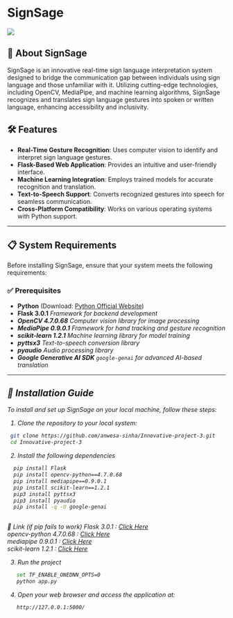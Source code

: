 # SignSage
![](https://github.com/anwesa-sinha/Innovative-project-3/assets/94695669/dd6520fd-3c8e-4f62-95a0-2b1872462e69)
## 📌 About SignSage

SignSage is an innovative real-time sign language interpretation system designed to bridge the communication gap between individuals using sign language and those unfamiliar with it. Utilizing cutting-edge technologies, including OpenCV, MediaPipe, and machine learning algorithms, SignSage recognizes and translates sign language gestures into spoken or written language, enhancing accessibility and inclusivity.

## 🛠️ Features

- **Real-Time Gesture Recognition**: Uses computer vision to identify and interpret sign language gestures.
- **Flask-Based Web Application**: Provides an intuitive and user-friendly interface.
- **Machine Learning Integration**: Employs trained models for accurate recognition and translation.
- **Text-to-Speech Support**: Converts recognized gestures into speech for seamless communication.
- **Cross-Platform Compatibility**: Works on various operating systems with Python support.

---

## 📋 System Requirements

Before installing SignSage, ensure that your system meets the following requirements:

### ✅ Prerequisites

- **Python** (Download: [Python Official Website](https://www.python.org/downloads))
- **Flask 3.0.1** <i>Framework for backend development<i>
- **OpenCV 4.7.0.68** <i>Computer vision library for image processing<i>
- **MediaPipe 0.9.0.1** <i>Framework for hand tracking and gesture recognition<i>
- **scikit-learn 1.2.1** <i>Machine learning library for model training<i>
- **pyttsx3** <i>Text-to-speech conversion library<i>
- **pyaudio** <i>Audio processing library<i>
- **Google Generative AI SDK** <i>`google-genai` for advanced AI-based translation<i>

---

## 🚀 Installation Guide

To install and set up SignSage on your local machine, follow these steps:

1. Clone the repository to your local system:

  ```bash
   git clone https://github.com/anwesa-sinha/Innovative-project-3.git
   cd Innovative-project-3
  ```

2. Install the following dependencies

```bash
  pip install Flask
  pip install opencv-python==4.7.0.68
  pip install mediapipe==0.9.0.1
  pip install scikit-learn==1.2.1
  pip3 install pyttsx3
  pip3 install pyaudio
  pip install -q -U google-genai
  
```
 🔗 Link  (if pip fails to work)
 Flask 3.0.1 : [Click Here](https://pypi.org/project/Flask/)<br>
 opencv-python 4.7.0.68 : [Click Here](https://pypi.org/project/opencv-python/4.7.0.68/)<br>
 mediapipe 0.9.0.1 : [Click Here](https://pypi.org/project/mediapipe/0.9.0.1/)<br>
 scikit-learn 1.2.1 : [Click Here](https://pypi.org/project/scikit-learn/1.2.1/)<br>


3. Run the project
```bash
   set TF_ENABLE_ONEDNN_OPTS=0
   python app.py
```
4. Open your web browser and access the application at:
```bash
   http://127.0.0.1:5000/
```



 
